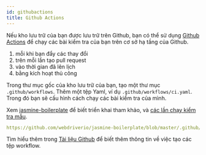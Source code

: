 ```yaml
---
id: githubactions
title: Github Actions
---
```


Nếu kho lưu trữ của bạn được lưu trữ trên Github, bạn có thể sử dụng [Github Actions](https://docs.github.com/en/actions) để chạy các bài kiểm tra của bạn trên cơ sở hạ tầng của Github.

1. mỗi khi bạn đẩy các thay đổi
2. trên mỗi lần tạo pull request
3. vào thời gian đã lên lịch
4. bằng kích hoạt thủ công

Trong thư mục gốc của kho lưu trữ của bạn, tạo một thư mục `.github/workflows`. Thêm một tệp Yaml, ví dụ `.github/workflows/ci.yaml`. Trong đó bạn sẽ cấu hình cách chạy các bài kiểm tra của mình.

Xem [jasmine-boilerplate](https://github.com/webdriverio/jasmine-boilerplate/blob/master/.github/workflows/ci.yaml) để biết triển khai tham khảo, và [các lần chạy kiểm tra mẫu](https://github.com/webdriverio/jasmine-boilerplate/actions?query=workflow%3ACI).

```yaml reference
https://github.com/webdriverio/jasmine-boilerplate/blob/master/.github/workflows/ci.yaml
```

Tìm hiểu thêm trong [Tài liệu Github](https://docs.github.com/en/actions/managing-workflow-runs-and-deployments/managing-workflow-runs/manually-running-a-workflow?tool=cli) để biết thêm thông tin về việc tạo các tệp workflow.